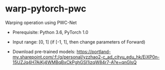# warp-pytorch-pwc

Warping operation using PWC-Net

- Prerequisite: Python 3.6, PyTorch 1.0

- Input range: [0, 1] (if [-1, 1], then change parameters of Forward)

- Download pre-trained models: https://portland-my.sharepoint.com/:f:/g/personal/yzzhao2-c_ad_cityu_edu_hk/EiXP0n-15UZJq4H7AiKj4WMBqBxCkPghGSI1izqW84r7-A?e=qnGlsQ
